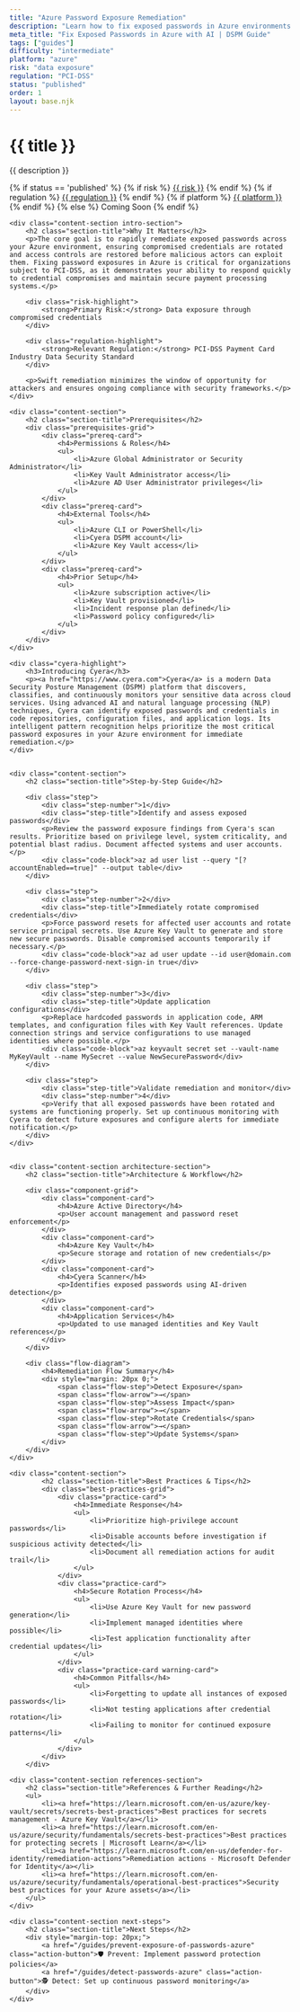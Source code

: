 ```yaml
---
title: "Azure Password Exposure Remediation"
description: "Learn how to fix exposed passwords in Azure environments. Follow step-by-step guidance for PCI-DSS compliance and secure credential management."
meta_title: "Fix Exposed Passwords in Azure with AI | DSPM Guide"
tags: ["guides"]
difficulty: "intermediate"
platform: "azure"
risk: "data exposure"
regulation: "PCI-DSS"
status: "published"
order: 1
layout: base.njk
---
```


<div class="container">
    <div class="header">
        <h1>{{ title }}</h1>
        <p>{{ description }}</p>
        <div class="guide-tags-container">
			<div class="guide-tags-wrapper">
		    {% if status == 'published' %}
		        {% if risk %}
		        <a href="/risk/{{ risk | downcase | replace: ' ', '-' }}/" class="guide-tag risk">{{ risk }}</a>
		        {% endif %}
		        {% if regulation %}
		        <a href="/regulation/{{ regulation | downcase | replace: ' ', '-' }}/" class="guide-tag regulation">{{ regulation }}</a>
		        {% endif %}
		        {% if platform %}
		        <a href="/platforms/{{ platform | downcase | replace: ' ', '-' }}/" class="guide-tag platform">{{ platform }}</a>
		        {% endif %}
		    {% else %}
		        <span class="guide-tag coming-soon">Coming Soon</span>
		    {% endif %}
		</div>
		</div>
    </div>

    <div class="content-section intro-section">
        <h2 class="section-title">Why It Matters</h2>
        <p>The core goal is to rapidly remediate exposed passwords across your Azure environment, ensuring compromised credentials are rotated and access controls are restored before malicious actors can exploit them. Fixing password exposures in Azure is critical for organizations subject to PCI-DSS, as it demonstrates your ability to respond quickly to credential compromises and maintain secure payment processing systems.</p>
        
        <div class="risk-highlight">
            <strong>Primary Risk:</strong> Data exposure through compromised credentials
        </div>
        
        <div class="regulation-highlight">
            <strong>Relevant Regulation:</strong> PCI-DSS Payment Card Industry Data Security Standard
        </div>
        
        <p>Swift remediation minimizes the window of opportunity for attackers and ensures ongoing compliance with security frameworks.</p>
    </div>

    <div class="content-section">
        <h2 class="section-title">Prerequisites</h2>
        <div class="prerequisites-grid">
            <div class="prereq-card">
                <h4>Permissions & Roles</h4>
                <ul>
                    <li>Azure Global Administrator or Security Administrator</li>
                    <li>Key Vault Administrator access</li>
                    <li>Azure AD User Administrator privileges</li>
                </ul>
            </div>
            <div class="prereq-card">
                <h4>External Tools</h4>
                <ul>
                    <li>Azure CLI or PowerShell</li>
                    <li>Cyera DSPM account</li>
                    <li>Azure Key Vault access</li>
                </ul>
            </div>
            <div class="prereq-card">
                <h4>Prior Setup</h4>
                <ul>
                    <li>Azure subscription active</li>
                    <li>Key Vault provisioned</li>
                    <li>Incident response plan defined</li>
                    <li>Password policy configured</li>
                </ul>
            </div>
        </div>
    </div>
	
    <div class="cyera-highlight">
        <h3>Introducing Cyera</h3>
        <p><a href="https://www.cyera.com">Cyera</a> is a modern Data Security Posture Management (DSPM) platform that discovers, classifies, and continuously monitors your sensitive data across cloud services. Using advanced AI and natural language processing (NLP) techniques, Cyera can identify exposed passwords and credentials in code repositories, configuration files, and application logs. Its intelligent pattern recognition helps prioritize the most critical password exposures in your Azure environment for immediate remediation.</p>
    </div>
	

    <div class="content-section">
        <h2 class="section-title">Step-by-Step Guide</h2>
        
        <div class="step">
            <div class="step-number">1</div>
            <div class="step-title">Identify and assess exposed passwords</div>
            <p>Review the password exposure findings from Cyera's scan results. Prioritize based on privilege level, system criticality, and potential blast radius. Document affected systems and user accounts.</p>
            <div class="code-block">az ad user list --query "[?accountEnabled==true]" --output table</div>
        </div>

        <div class="step">
            <div class="step-number">2</div>
            <div class="step-title">Immediately rotate compromised credentials</div>
            <p>Force password resets for affected user accounts and rotate service principal secrets. Use Azure Key Vault to generate and store new secure passwords. Disable compromised accounts temporarily if necessary.</p>
            <div class="code-block">az ad user update --id user@domain.com --force-change-password-next-sign-in true</div>
        </div>

        <div class="step">
            <div class="step-number">3</div>
            <div class="step-title">Update application configurations</div>
            <p>Replace hardcoded passwords in application code, ARM templates, and configuration files with Key Vault references. Update connection strings and service configurations to use managed identities where possible.</p>
            <div class="code-block">az keyvault secret set --vault-name MyKeyVault --name MySecret --value NewSecurePassword</div>
        </div>

        <div class="step">
            <div class="step-title">Validate remediation and monitor</div>
            <div class="step-number">4</div>
            <p>Verify that all exposed passwords have been rotated and systems are functioning properly. Set up continuous monitoring with Cyera to detect future exposures and configure alerts for immediate notification.</p>
        </div>
    </div>


    <div class="content-section architecture-section">
        <h2 class="section-title">Architecture & Workflow</h2>
        
        <div class="component-grid">
            <div class="component-card">
                <h4>Azure Active Directory</h4>
                <p>User account management and password reset enforcement</p>
            </div>
            <div class="component-card">
                <h4>Azure Key Vault</h4>
                <p>Secure storage and rotation of new credentials</p>
            </div>
            <div class="component-card">
                <h4>Cyera Scanner</h4>
                <p>Identifies exposed passwords using AI-driven detection</p>
            </div>
            <div class="component-card">
                <h4>Application Services</h4>
                <p>Updated to use managed identities and Key Vault references</p>
            </div>
        </div>

        <div class="flow-diagram">
            <h4>Remediation Flow Summary</h4>
            <div style="margin: 20px 0;">
                <span class="flow-step">Detect Exposure</span>
                <span class="flow-arrow">→</span>
                <span class="flow-step">Assess Impact</span>
                <span class="flow-arrow">→</span>
                <span class="flow-step">Rotate Credentials</span>
                <span class="flow-arrow">→</span>
                <span class="flow-step">Update Systems</span>
            </div>
        </div>
    </div>

	<div class="content-section">
	        <h2 class="section-title">Best Practices & Tips</h2>
	        <div class="best-practices-grid">
	            <div class="practice-card">
	                <h4>Immediate Response</h4>
	                <ul>
	                    <li>Prioritize high-privilege account passwords</li>
	                    <li>Disable accounts before investigation if suspicious activity detected</li>
	                    <li>Document all remediation actions for audit trail</li>
	                </ul>
	            </div>
	            <div class="practice-card">
	                <h4>Secure Rotation Process</h4>
	                <ul>
	                    <li>Use Azure Key Vault for new password generation</li>
	                    <li>Implement managed identities where possible</li>
	                    <li>Test application functionality after credential updates</li>
	                </ul>
	            </div>
	            <div class="practice-card warning-card">
	                <h4>Common Pitfalls</h4>
	                <ul>
	                    <li>Forgetting to update all instances of exposed passwords</li>
	                    <li>Not testing applications after credential rotation</li>
	                    <li>Failing to monitor for continued exposure patterns</li>
	                </ul>
	            </div>
	        </div>
	    </div>

    <div class="content-section references-section">
        <h2 class="section-title">References & Further Reading</h2>
        <ul>
            <li><a href="https://learn.microsoft.com/en-us/azure/key-vault/secrets/secrets-best-practices">Best practices for secrets management - Azure Key Vault</a></li>
            <li><a href="https://learn.microsoft.com/en-us/azure/security/fundamentals/secrets-best-practices">Best practices for protecting secrets | Microsoft Learn</a></li>
            <li><a href="https://learn.microsoft.com/en-us/defender-for-identity/remediation-actions">Remediation actions - Microsoft Defender for Identity</a></li>
            <li><a href="https://learn.microsoft.com/en-us/azure/security/fundamentals/operational-best-practices">Security best practices for your Azure assets</a></li>
        </ul>
    </div>

    <div class="content-section next-steps">
        <h2 class="section-title">Next Steps</h2>
        <div style="margin-top: 20px;">
            <a href="/guides/prevent-exposure-of-passwords-azure" class="action-button">🛡️ Prevent: Implement password protection policies</a>
            <a href="/guides/detect-passwords-azure" class="action-button">🕵️ Detect: Set up continuous password monitoring</a>
        </div>
    </div>
</div>